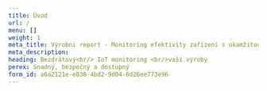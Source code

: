 ```yaml
---
title: Úvod
url: /
menu: []
weight: 1
meta_title: Výrobni report - Monitoring efektivity zařízení s okamžitou návratností investice
meta_description: 
heading: Bezdrátový<br/> IoT monitoring <br/>vaší výroby
perex: Snadný, bezpečný a dostupný
form_id: a6a2121e-e838-4bd2-9d04-6d26ee773e96
---
```

